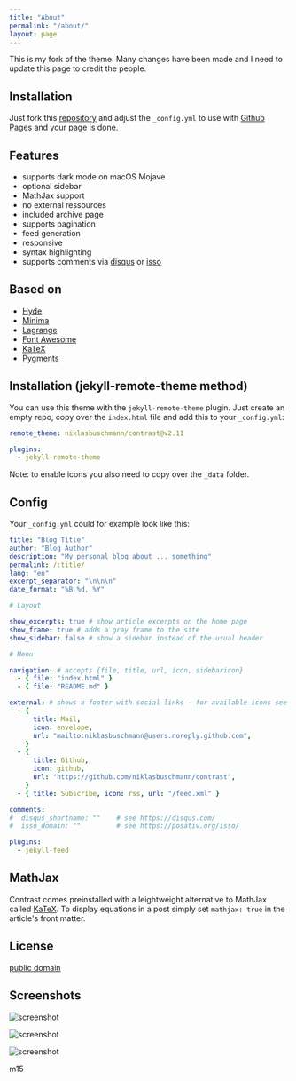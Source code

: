 ```yaml
---
title: "About"
permalink: "/about/"
layout: page
---
```


This is my fork of the theme. Many changes have been made and I need to update this page to credit the people.

## Installation

Just fork this [repository](https://github.com/niklasbuschmann/contrast) and adjust the `_config.yml` to use with [Github Pages](https://pages.github.com/) and your page is done.

## Features

- supports dark mode on macOS Mojave
- optional sidebar
- MathJax support
- no external ressources
- included archive page
- supports pagination
- feed generation
- responsive
- syntax highlighting
- supports comments via [disqus](https://disqus.com/) or [isso](http://posativ.org/isso/)

## Based on

- [Hyde](https://github.com/poole/hyde)
- [Minima](https://github.com/jekyll/minima)
- [Lagrange](https://github.com/LeNPaul/Lagrange)
- [Font Awesome](http://fontawesome.io/)
- [KaTeX](https://katex.org/)
- [Pygments](https://github.com/richleland/pygments-css)

## Installation (jekyll-remote-theme method)

You can use this theme with the `jekyll-remote-theme` plugin. Just create an empty repo, copy over the `index.html` file and add this to your `_config.yml`:

```yaml
remote_theme: niklasbuschmann/contrast@v2.11

plugins:
  - jekyll-remote-theme
```

Note: to enable icons you also need to copy over the `_data` folder.

## Config

Your `_config.yml` could for example look like this:

```yaml
title: "Blog Title"
author: "Blog Author"
description: "My personal blog about ... something"
permalink: /:title/
lang: "en"
excerpt_separator: "\n\n\n"
date_format: "%B %d, %Y"

# Layout

show_excerpts: true # show article excerpts on the home page
show_frame: true # adds a gray frame to the site
show_sidebar: false # show a sidebar instead of the usual header

# Menu

navigation: # accepts {file, title, url, icon, sidebaricon}
  - { file: "index.html" }
  - { file: "README.md" }

external: # shows a footer with social links - for available icons see fontawesome.com/icons
  - {
      title: Mail,
      icon: envelope,
      url: "mailto:niklasbuschmann@users.noreply.github.com",
    }
  - {
      title: Github,
      icon: github,
      url: "https://github.com/niklasbuschmann/contrast",
    }
  - { title: Subscribe, icon: rss, url: "/feed.xml" }

comments:
#  disqus_shortname: ""    # see https://disqus.com/
#  isso_domain: ""         # see https://posativ.org/isso/

plugins:
  - jekyll-feed
```

## MathJax

Contrast comes preinstalled with a leightweight alternative to MathJax called [KaTeX](https://katex.org/). To display equations in a post simply set `mathjax: true` in the article's front matter.

## License

[public domain](http://unlicense.org/)

## Screenshots

![screenshot](https://user-images.githubusercontent.com/4943215/109431850-cd711780-7a08-11eb-8601-2763f2ee6bb4.png)

![screenshot](https://user-images.githubusercontent.com/4943215/109431832-b6cac080-7a08-11eb-9c5e-a058680c23a1.png)

![screenshot](https://user-images.githubusercontent.com/4943215/73125194-5f0b8b80-3fa4-11ea-805c-8387187503ad.png)

m15
